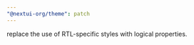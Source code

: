 ```yaml
---
"@nextui-org/theme": patch
---
```


replace the use of RTL-specific styles with logical properties.
